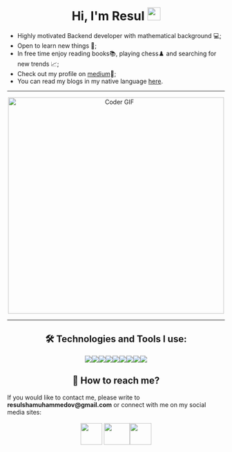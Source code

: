 <h1 align="center">Hi, I'm Resul <img src="https://user-images.githubusercontent.com/42378118/110234147-e3259600-7f4e-11eb-95be-0c4047144dea.gif" width="30"></h1>

- Highly motivated Backend developer with mathematical background 💻;
- Open to learn new things 🧠;
- In free time enjoy reading books📚, playing chess♟️ and searching for new trends 📈;
- Check out my profile on [medium](https://medium.com/@resul.shm)📝;
- You can read my blogs in my native language [here](https://makalam.com/@resul.shm/). 
 ---
<div align="center">
<img src="https://media.giphy.com/media/SWoSkN6DxTszqIKEqv/giphy.gif" alt="Coder GIF" width="500">
</div>

---
<h2 align="center">🛠️ Technologies and Tools I use:</h2>
<div align="center" style="padding-left: 50px; padding-right: 50px;">
<img src="https://img.shields.io/badge/go-%2300ADD8.svg?style=for-the-badge&logo=go&logoColor=white"><img src="https://img.shields.io/badge/postgres-%23316192.svg?style=for-the-badge&logo=postgresql&logoColor=white"><img src="https://img.shields.io/badge/node.js-6DA55F?style=for-the-badge&logo=node.js&logoColor=white"><img src="https://img.shields.io/badge/javascript-%23323330.svg?style=for-the-badge&logo=javascript&logoColor=%23F7DF1E"><img src="https://img.shields.io/badge/docker-%230db7ed.svg?style=for-the-badge&logo=docker&logoColor=white"><img src="https://img.shields.io/badge/git-orange.svg?style=for-the-badge&logo=git&logoColor=white"><img src="https://img.shields.io/badge/ClickHouse-yellow.svg?style=for-the-badge&logo=ClickHouse&logoColor=white"><img src="https://img.shields.io/badge/Apache Kafka-grey.svg?style=for-the-badge&logo=ApacheKafka&logoColor=white"><img src="https://img.shields.io/badge/MongoDB-%234ea94b.svg?style=for-the-badge&logo=mongodb&logoColor=white">
</div>

<h2 align="center">📧 How to reach me?</h2>
If you would like to contact me, please write to <strong>resulshamuhammedov@gmail.com</strong> or connect with me on my social media sites:
<br>
<br>
<div align="center">
</a><a href="https://www.linkedin.com/in/resulshm/"><img src="https://www.vectorlogo.zone/logos/linkedin/linkedin-icon.svg" height="50" width="50"></a> <a href="https://twitter.com/resul_shm"><img src="https://www.vectorlogo.zone/logos/twitter/twitter-official.svg" height="50" width="60"></a><a href="https://www.instagram.com/resul.shm/"><img src="https://www.vectorlogo.zone/logos/instagram/instagram-icon.svg" height="50" width="50"></a>
</div>



